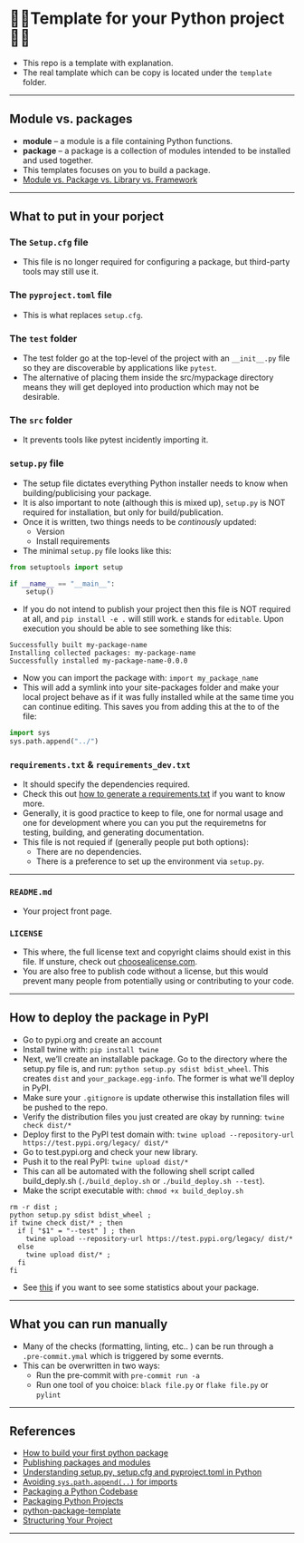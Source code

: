 # 🐍📝Template for your Python project🐍📝
- This repo is a template with explanation.
- The real tamplate which can be copy is located under the `template` folder.
***

## Module vs. packages
- **module** – a module is a file containing Python functions.
- **package** – a package is a collection of modules intended to be installed and used together.
- This templates focuses on you to build a package.
- [Module vs. Package vs. Library vs. Framework](https://github.com/kyaiooiayk/Awesome-Python-Programming-Notes/blob/main/tutorials/modules_packages_libraries_frameworks.md)
***

## What to put in your porject

### The `Setup.cfg` file
- This file is no longer required for configuring a package, but third-party tools may still use it. 

### The `pyproject.toml` file
- This is what replaces `setup.cfg`.

### The `test` folder
- The test folder go at the top-level of the project with an `__init__.py` file so they are discoverable by applications like `pytest`.
- The alternative of placing them inside the src/mypackage directory means they will get deployed into production which may not be desirable.

### The `src` folder
- It prevents tools like pytest incidently importing it.

### `setup.py` file
- The setup file dictates everything Python installer needs to know when building/publicising your package.
- It is also important to note (although this is mixed up), `setup.py` is NOT required for installation, but only for build/publication.
- Once it is written, two things needs to be *continously* updated:
    - Version
    - Install requirements
- The minimal `setup.py` file looks like this:
```python
from setuptools import setup

if __name__ == "__main__":
    setup()
```
- If you do not intend to publish your project then this file is NOT required at all, and `pip install -e .` will still work. `e` stands for `editable`. Upon execution you should be able to see something like this:
```shell
Successfully built my-package-name
Installing collected packages: my-package-name
Successfully installed my-package-name-0.0.0
```
- Now you can import the package with: `import my_package_name`
- This will add a symlink into your site-packages folder and make your local project behave as if it was fully installed while at the same time you can continue editing. This saves you from adding this at the to of the file:
```python
import sys
sys.path.append("../")
```

### `requirements.txt` & `requirements_dev.txt`
- It should specify the dependencies required.
- Check this out [how to generate a requirements.txt](https://github.com/kyaiooiayk/Awesome-Python-Programming-Notes/blob/main/tutorials/requirements.md) if you want to know more.
- Generally, it is good practice to keep to file, one for normal usage and one for development where you can you put the requiremetns for testing, building, and generating documentation.
- This file is not requied if (generally people put both options):
    - There are no dependencies.
    - There is a preference to set up the environment via `setup.py`.
***

###  `README.md`
- Your project front page.

###  `LICENSE`
- This where, the full license text and copyright claims should exist in this file. If unsture, check out [choosealicense.com](https://choosealicense.com/).
- You are also free to publish code without a license, but this would prevent many people from potentially using or contributing to your code.
***

## How to deploy the package in PyPI
- Go to pypi.org and create an account
- Install twine with: `pip install twine`
- Next, we’ll create an installable package. Go to the directory where the setup.py file is, and run: `python setup.py sdist bdist_wheel`. This creates `dist` and `your_package.egg-info`. The former is what we'll deploy in PyPI.
- Make sure your `.gitignore` is update otherwise this installation files will be pushed to the repo.
- Verify the distribution files you just created are okay by running: `twine check dist/*`
- Deploy first to the PyPI test domain with: `twine upload --repository-url https://test.pypi.org/legacy/ dist/*`
- Go to test.pypi.org and check your new library.
- Push it to the real PyPI: `twine upload dist/*`
- This can all be automated with the following shell script called build_deply.sh (`./build_deploy.sh` or `./build_deploy.sh --test`).
- Make the script executable with: `chmod +x build_deploy.sh`
```shell
rm -r dist ;
python setup.py sdist bdist_wheel ;
if twine check dist/* ; then
  if [ "$1" = "--test" ] ; then
    twine upload --repository-url https://test.pypi.org/legacy/ dist/*
  else
    twine upload dist/* ;
  fi
fi
```
- See [this](https://pypistats.org/search/pyde) if you want to see some statistics about your package.
***

## What you can run manually
- Many of the checks (formatting, linting, etc.. ) can be run through a `.pre-commit.ymal` which is triggered by some evernts.
- This can be overwritten in two ways:
    - Run the pre-commit with `pre-commit run -a`
    - Run one tool of you choice: `black file.py` or `flake file.py` or `pylint`
***

## References
- [How to build your first python package](https://towardsdatascience.com/how-to-build-your-first-python-package-6a00b02635c9)
- [Publishing packages and modules](https://packaging.python.org/en/latest/guides/distributing-packages-using-setuptools/)
- [Understanding setup.py, setup.cfg and pyproject.toml in Python](https://ianhopkinson.org.uk/2022/02/understanding-setup-py-setup-cfg-and-pyproject-toml-in-python/)
- [Avoiding `sys.path.append(..)` for imports](https://stackoverflow.com/questions/68033795/avoiding-sys-path-append-for-imports)
- [Packaging a Python Codebase](https://madewithml.com/courses/mlops/packaging/)
- [Packaging Python Projects](https://packaging.python.org/en/latest/tutorials/packaging-projects/)
- [python-package-template](https://github.com/TezRomacH/python-package-template)
- [Structuring Your Project](https://docs.python-guide.org/writing/structure/)
***
